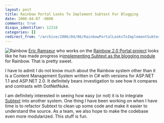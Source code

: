 ```yaml
---
layout: post
title: Rainbow Portal Looks To Implement Subtext For Blogging
date: 2006-04-07 -0800
comments: true
disqus_identifier: 12310
categories: []
redirect_from: "/archive/2006/04/06/RainbowPortalLooksToImplementSubtextForBlogging.aspx/"
---
```


![Rainbow](https://haacked.com/images/Rainbow.jpg) [Eric
Ramseur](http://eramseur.blogspot.com/ "asp.net 2.0 blog") who works on
the [Rainbow 2.0 Portal
project](http://community.rainbowportal.net/ "Rainbow 2.0 Community Site")
looks like he has made progress in[implementing Subtext as the blogging
module](http://community.rainbowportal.net/blogs/ramseurs_rainbow_portal_20_blog/archive/2006/04/07/11755.aspx "Ramseur Goes 2.0 on Subtext")
for Rainbow. That is pretty sweet.

I have to admit I do not know much about the Rainbow system other than
it is a Content Management System written in C\# with versions for
ASP.NET 1.1 and ASP.NET 2.0. It definitely bears investigation to see
how it compares and contrasts with DotNetNuke.

I am definitely interested in seeing how easy (or not) it is to
integrate [Subtext](http://subtextproject.com/ "Subtext Project Site")
into another system. One thing I have been working on when I have time
is to refactor Subtext to clean up some code and make it easier to
understand the source. As a team, we also hope to make the codebase even
more modularized. This stuff is fun.

